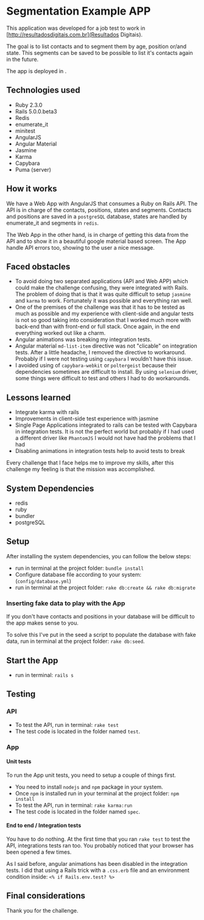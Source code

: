 # Segmentation Example APP

This application was developed for a job test to work in [http://resultadosdigitais.com.br](Resultados Digitais).

The goal is to list contacts and to segment them by age, position or/and state. This segments can be saved to be possible to list it's contacts again in the future.

The app is deployed in [](heroku).

## Technologies used

- Ruby 2.3.0
- Rails 5.0.0.beta3
- Redis
- enumerate_it
- minitest
- AngularJS
- Angular Material
- Jasmine
- Karma
- Capybara
- Puma (server)

## How it works

We have a Web App with AngularJS that consumes a Ruby on Rails API. The API is in charge of the contacts, positions, states and segments. Contacts and positions are saved in a `postgreSQL` database, states are handled by enumerate_it and segments in `redis`.

The Web App in the other hand, is in charge of getting this data from the API and to show it in a beautiful google material based screen. The App handle API errors too, showing to the user a nice message.

## Faced obstacles

- To avoid doing two separated applications (API and Web APP) which could make the challenge confusing, they were integrated with Rails. The problem of doing that is that it was quite difficult to setup `jasmine` and `karma` to work. Fortunately it was possible and everything ran well.
- One of the premises of the challenge was that it has to be tested as much as possible and my experience with client-side and angular tests is not so good taking into consideration that I worked much more with back-end than with front-end or full stack. Once again, in the end everything worked out like a charm.
- Angular animations was breaking my integration tests.
- Angular material `md-list-item` directive was not "clicable" on integration tests. After a little headache, I removed the directive to workaround. Probably if I were not testing using `capybara` I wouldn't have this issue.
- I avoided using of `capybara-webkit` or `poltergeist` because their dependencies sometimes are difficult to install. By using `selenium` driver, some things were difficult to test and others I had to do workarounds.

## Lessons learned

- Integrate karma with rails
- Improvements in client-side test experience with jasmine
- Single Page Applications integrated to rails can be tested with Capybara in integration tests. It is not the perfect world but probably if I had used a different driver like `PhantomJS` I would not have had the problems that I had
- Disabling animations in integration tests help to avoid tests to break

Every challenge that I face helps me to improve my skills, after this challenge my feeling is that the mission was accomplished.

## System Dependencies

- redis
- ruby
- bundler
- postgreSQL

## Setup

After installing the system dependencies, you can follow the below steps:

- run in terminal at the project folder: `bundle install`
- Configure database file according to your system: (`config/database.yml`)
- run in terminal at the project folder: `rake db:create && rake db:migrate`

### Inserting fake data to play with the App

If you don't have contacts and positions in your database will be difficult to the app makes sense to you.

To solve this I've put in the seed a script to populate the database with fake data, run in terminal at the project folder: `rake db:seed`.

## Start the App

- run in terminal: `rails s`

## Testing

### API

- To test the API, run in terminal: `rake test`
- The test code is located in the folder named `test`.

### App

#### Unit tests

To run the App unit tests, you need to setup a couple of things first.

- You need to install `nodejs` and `npm` package in your system.
- Once `npm` is installed run in your terminal at the project folder: `npm install`
- To test the API, run in terminal: `rake karma:run`
- The test code is located in the folder named `spec`.

#### End to end / Integration tests

You have to do nothing. At the first time that you ran `rake test` to test the API, integrations tests ran too. You probably noticed that your browser has been opened a few times.

As I said before, angular animations has been disabled in the integration tests. I did that using a Rails trick with a `.css.erb` file and an environment condition inside: `<% if Rails.env.test? %>`

## Final considerations

Thank you for the challenge.